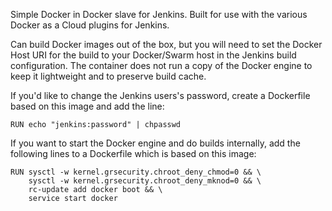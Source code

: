 Simple Docker in Docker slave for Jenkins. Built for use with the various Docker as a Cloud plugins for Jenkins. 

Can build Docker images out of the box, but you will need to set the Docker Host URI for the build to your Docker/Swarm host in the Jenkins build configuration. The container does not run a copy of the Docker engine to keep it lightweight and to preserve build cache.

If you'd like to change the Jenkins users's password, create a Dockerfile based on this image and add the line:

```
RUN echo "jenkins:password" | chpasswd
```


If you want to start the Docker engine and do builds internally, add the following lines to a Dockerfile which is based on this image:

```
RUN sysctl -w kernel.grsecurity.chroot_deny_chmod=0 && \
    sysctl -w kernel.grsecurity.chroot_deny_mknod=0 && \
    rc-update add docker boot && \
    service start docker
```
